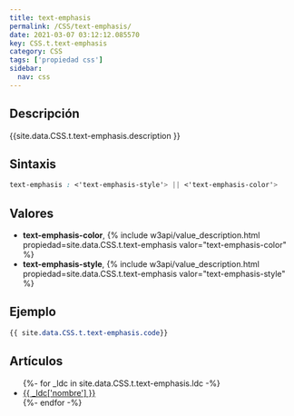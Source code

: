 ```yaml
---
title: text-emphasis
permalink: /CSS/text-emphasis/
date: 2021-03-07 03:12:12.085570
key: CSS.t.text-emphasis
category: CSS
tags: ['propiedad css']
sidebar: 
  nav: css
---
```


## Descripción
{{site.data.CSS.t.text-emphasis.description }}

## Sintaxis
~~~css
text-emphasis : <'text-emphasis-style'> || <'text-emphasis-color'>
~~~

## Valores
* **text-emphasis-color**,  {% include w3api/value_description.html propiedad=site.data.CSS.t.text-emphasis valor="text-emphasis-color" %}
* **text-emphasis-style**,  {% include w3api/value_description.html propiedad=site.data.CSS.t.text-emphasis valor="text-emphasis-style" %}

## Ejemplo
~~~css
{{ site.data.CSS.t.text-emphasis.code}}
~~~

## Artículos
<ul>
{%- for _ldc in site.data.CSS.t.text-emphasis.ldc -%}
   <li>
       <a href="{{_ldc['url'] }}">{{ _ldc['nombre'] }}</a>
   </li>
{%- endfor -%}
</ul>
